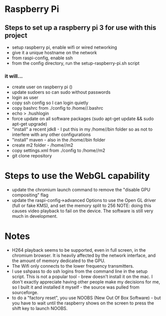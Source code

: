 # Raspberry Pi

## Steps to set up a raspberry pi 3 for use with this project
- setup raspberry pi, enable wifi or wired networking
- give it a unique hostname on the network
- from raspi-config, enable ssh
- from the config directory, run the setup-raspberry-pi.sh script

### it will...
- create user on raspberry pi (<me>)
- update sudoers so <me> can sudo without passwords
- login as user <me>
- copy ssh config so I can login quietly
- copy bashrc from ./config to /home/<me>/.bashrc
- echo > .hushlogin
- force update on all software packages (sudo apt-get update && sudo apt-get upgrade)
- "install" a recent jdk8 - I put this in my /home/<me>/bin folder so as not to interfere with any other configurations
- "install" maven - also in the /home/<me>/bin folder
- create m2 folder - /home/<me>/m2
- copy settings.xml from ./config to /home/<me>/m2
- git clone repository

# Steps to use the WebGL capability
- update the chromium launch command to remove the "disable GPU compositing" flag
- update the raspi-config->advanced Options to use the Open GL driver (full or fake KMS), and set the memory split to 256
  NOTE: doing this causes video playback to fail on the device. The software is still very much in development.

# Notes
- H264 playback seems to be supported, even in full screen, in the chromium browser. It is heavily affected by the network interface, and the amount of memory dedicated to the GPU.
- The Wifi only connects to the lower frequency transmitters.
- I use sshpass to do ssh logins from the command line in the setup script. This is not a popular tool - brew doesn't install it on the mac. I don't exactly appreciate having other people make my decisions for me, so I built it and installed it myself - the source was pulled from sourceforge.
- to do a "factory reset", you use NOOBS (New Out Of Box Software) - but you have to wait until the raspberry shows on the screen to press the shift key to launch NOOBS.

